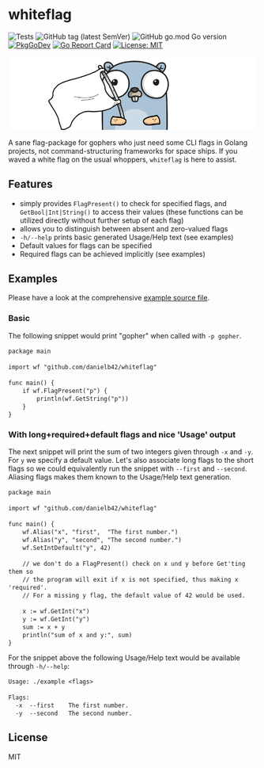# whiteflag

![Tests](https://github.com/danielb42/whiteflag/workflows/Tests/badge.svg)
![GitHub tag (latest SemVer)](https://img.shields.io/github/v/tag/danielb42/whiteflag)
![GitHub go.mod Go version](https://img.shields.io/github/go-mod/go-version/danielb42/whiteflag)
[![PkgGoDev](https://pkg.go.dev/badge/github.com/danielb42/whiteflag)](https://pkg.go.dev/github.com/danielb42/whiteflag)
[![Go Report Card](https://goreportcard.com/badge/github.com/danielb42/whiteflag)](https://goreportcard.com/report/github.com/danielb42/whiteflag)
[![License: MIT](https://img.shields.io/badge/License-MIT-green.svg)](https://opensource.org/licenses/MIT)  

![Whiteflag Gopher](https://raw.githubusercontent.com/danielb42/whiteflag/master/whiteflag.png)

A sane flag-package for gophers who just need some CLI flags in Golang projects, not command-structuring frameworks for space ships. If you waved a white flag on the usual whoppers, `whiteflag` is here to assist.

## Features

- simply provides `FlagPresent()` to check for specified flags, and `GetBool|Int|String()` to access their values (these functions can be utilized directly without further setup of each flag)
- allows you to distinguish between absent and zero-valued flags
- `-h/--help` prints basic generated Usage/Help text (see examples)
- Default values for flags can be specified
- Required flags can be achieved implicitly (see examples)

## Examples

Please have a look at the comprehensive [example source file](example/example.go).  

### Basic

The following snippet would print "gopher" when called with `-p gopher`.

```golang
package main

import wf "github.com/danielb42/whiteflag"

func main() {
    if wf.FlagPresent("p") {
        println(wf.GetString("p"))
    }
}
```

### With long+required+default flags and nice 'Usage' output

The next snippet will print the sum of two integers given through `-x` and `-y`. For `y` we specify a default value. Let's also associate long flags to the short flags so we could equivalently run the snippet with `--first` and `--second`. Aliasing flags makes them known to the Usage/Help text generation.

```golang
package main

import wf "github.com/danielb42/whiteflag"

func main() {
    wf.Alias("x", "first",  "The first number.")
    wf.Alias("y", "second", "The second number.")
    wf.SetIntDefault("y", 42)

    // we don't do a FlagPresent() check on x und y before Get'ting them so
    // the program will exit if x is not specified, thus making x 'required'.
    // For a missing y flag, the default value of 42 would be used.

    x := wf.GetInt("x")
    y := wf.GetInt("y")
    sum := x + y
    println("sum of x and y:", sum)
}
```

For the snippet above the following Usage/Help text would be available through `-h/--help`:

```golang
Usage: ./example <flags>

Flags:
  -x  --first    The first number.
  -y  --second   The second number.
```

## License

MIT
